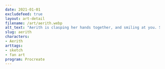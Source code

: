 ```yaml
---
date: 2021-01-01
excludefeed: true
layout: art-detail
filename: /art/aerith.webp
alt_text: "Aerith is clasping her hands together, and smiling at you. She's in a dress, although the drawing is not colored."
slug: aerith
characters:
- Aerith
arttags:
- sketch
- fan art
program: Procreate
---
```

